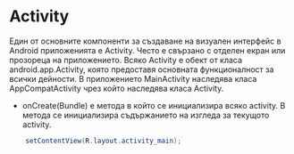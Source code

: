 # Activity 

 Един от основните компоненти за създаване на визуален интерфейс в Android приложенията е Activity. Често е свързано с отделен екран или прозореца на приложението. Всяко Activity е обект от класа android.app.Activity, която предоставя основната функционалност за всички дейности. В приложението MainActivity наследява класа AppCompatActivity чрез който наследява класа Activity.

 - onCreate(Bundle) е метода в който се инициализира всяко activity. В метода се инициализира съдържанието на изгледа за текущото activity.

```Java
    setContentView(R.layout.activity_main);
```